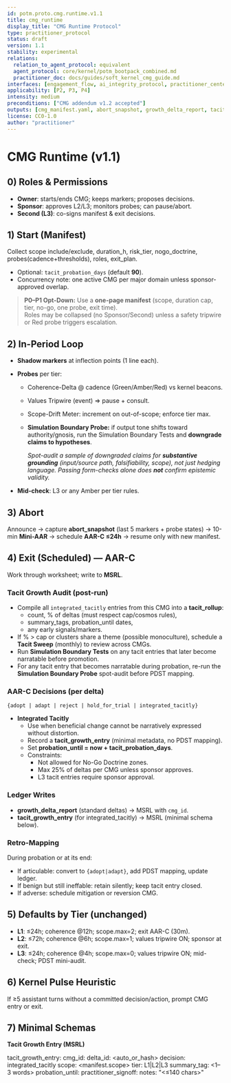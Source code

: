 ```yaml
---
id: potm.proto.cmg.runtime.v1.1
title: cmg_runtime
display_title: "CMG Runtime Protocol"
type: practitioner_protocol
status: draft
version: 1.1
stability: experimental
relations:
  relation_to_agent_protocol: equivalent
  agent_protocol: core/kernel/potm_bootpack_combined.md
  practitioner_doc: docs/guides/soft_kernel_cmg_guide.md
interfaces: [engagement_flow, ai_integrity_protocol, practitioner_centered_ethics, msrl_ledger]
applicability: [P2, P3, P4]
intensity: medium
preconditions: ["CMG addendum v1.2 accepted"]
outputs: [cmg_manifest.yaml, abort_snapshot, growth_delta_report, tacit_growth_entry]
license: CC0-1.0
author: "practitioner"
---
```


# CMG Runtime (v1.1)

## 0) Roles & Permissions
- **Owner**: starts/ends CMG; keeps markers; proposes decisions.
- **Sponsor**: approves L2/L3; monitors probes; can pause/abort.
- **Second (L3)**: co-signs manifest & exit decisions.

## 1) Start (Manifest)
Collect scope include/exclude, duration_h, risk_tier, nogo_doctrine, probes(cadence+thresholds), roles, exit_plan.
- Optional: `tacit_probation_days` (default **90**).
- Concurrency note: one active CMG per major domain unless sponsor-approved overlap.

> **P0–P1 Opt-Down:** Use a **one-page manifest** (scope, duration cap, tier, no-go, one probe, exit time).  
> Roles may be collapsed (no Sponsor/Second) unless a safety tripwire or Red probe triggers escalation.

## 2) In-Period Loop
- **Shadow markers** at inflection points (1 line each).
- **Probes** per tier:
  - Coherence-Delta @ cadence (Green/Amber/Red) vs kernel beacons.
  - Values Tripwire (event) ⇒ pause + consult.
  - Scope-Drift Meter: increment on out-of-scope; enforce tier max.
  - **Simulation Boundary Probe:** if output tone shifts toward authority/gnosis, run the Simulation Boundary Tests and **downgrade claims to hypotheses**.  

    *Spot-audit a sample of downgraded claims for **substantive grounding** (input/source path, falsifiability, scope), not just hedging language. Passing form-checks alone does **not** confirm epistemic validity.*

- **Mid-check**: L3 or any Amber per tier rules.

## 3) Abort
Announce → capture **abort_snapshot** (last 5 markers + probe states) → 10-min **Mini-AAR** → schedule **AAR-C ≤24h** → resume only with new manifest.

## 4) Exit (Scheduled) — AAR-C
Work through worksheet; write to **MSRL**.

### Tacit Growth Audit (post-run)
- Compile all `integrated_tacitly` entries from this CMG into a **tacit_rollup**:
  - count, % of deltas (must respect cap/cosmos rules),
  - summary_tags, probation_until dates,
  - any early signals/markers.
- If % > cap or clusters share a theme (possible monoculture), schedule a **Tacit Sweep** (monthly) to review across CMGs.
- Run **Simulation Boundary Tests** on any tacit entries that later become narratable before promotion.
- For any tacit entry that becomes narratable during probation, re-run the **Simulation Boundary Probe** spot-audit before PDST mapping.


### AAR-C Decisions (per delta)
`{adopt | adapt | reject | hold_for_trial | integrated_tacitly}`

- **Integrated Tacitly**
  - Use when beneficial change cannot be narratively expressed without distortion.
  - Record a **tacit_growth_entry** (minimal metadata, no PDST mapping).
  - Set **probation_until = now + tacit_probation_days**.
  - Constraints:
    - Not allowed for No-Go Doctrine zones.
    - Max 25% of deltas per CMG unless sponsor approves.
    - L3 tacit entries require sponsor approval.

### Ledger Writes
- **growth_delta_report** (standard deltas) → MSRL with `cmg_id`.
- **tacit_growth_entry** (for integrated_tacitly) → MSRL (minimal schema below).

### Retro-Mapping
During probation or at its end:
- If articulable: convert to `{adopt|adapt}`, add PDST mapping, update ledger.
- If benign but still ineffable: retain silently; keep tacit entry closed.
- If adverse: schedule mitigation or reversion CMG.

## 5) Defaults by Tier (unchanged)
- **L1**: ≤24h; coherence @12h; scope.max=2; exit AAR-C (30m).
- **L2**: ≤72h; coherence @6h; scope.max=1; values tripwire ON; sponsor at exit.
- **L3**: ≤24h; coherence @4h; scope.max=0; values tripwire ON; mid-check; PDST mini-audit.

## 6) Kernel Pulse Heuristic
If ≥5 assistant turns without a committed decision/action, prompt CMG entry or exit.

## 7) Minimal Schemas

**Tacit Growth Entry (MSRL)**

tacit_growth_entry:
cmg_id: <id>
delta_id: <auto_or_hash>
decision: integrated_tacitly
scope: <manifest.scope>
tier: L1|L2|L3
summary_tag: <1–3 words>
probation_until: <ISO>
practitioner_signoff: <id>
notes: "<≤140 chars>"

